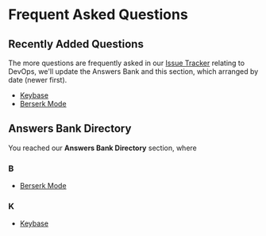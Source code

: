 # Frequent Asked Questions

## Recently Added Questions
The more questions are frequently asked in our [Issue Tracker] relating to DevOps, we'll update the Answers Bank and this section, which arranged by date (newer first).

* [Keybase]
* [Berserk Mode]

## Answers Bank Directory
You reached our **Answers Bank Directory** section, where

### B
* [Berserk Mode]

### K
* [Keybase]

<!-- -->
[Berserk Mode]: berserk-mode
[Keybase]: keybase
[Issue Tracker]: https://gitlab.com/MadeByThePinsTeam-DevLab/official-handbook/issues
